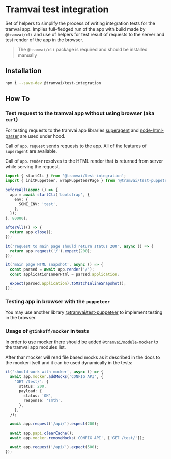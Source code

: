 # Tramvai test integration

Set of helpers to simplify the process of writing integration tests for the tramvai app. Implies full-fledged run of the app with build made by `@tramvai/cli` and use of helpers for test result of requests to the server and test render of the app in the browser.

> The `@tramvai/cli` package is required and should be installed manually

## Installation

```bash
npm i --save-dev @tramvai/test-integration
```

## How To

### Test request to the tramvai app without using browser (aka `curl`)

For testing requests to the tramvai app libraries [superagent](https://github.com/visionmedia/superagent) and [node-html-parser](https://github.com/taoqf/node-html-parser) are used under hood.

Call of `app.request` sends requests to the app. All of the features of `superagent` are available.

Call of `app.render` resolves to the HTML render that is returned from server while serving the request.

```ts
import { startCli } from '@tramvai/test-integration';
import { initPuppeteer, wrapPuppeteerPage } from '@tramvai/test-puppeteer';

beforeAll(async () => {
  app = await startCli('bootstrap', {
    env: {
      SOME_ENV: 'test',
    },
  });
}, 80000);

afterAll(() => {
  return app.close();
});

it('request to main page should return status 200', async () => {
  return app.request('/').expect(200);
});

it('main page HTML snapshot', async () => {
  const parsed = await app.render('/');
  const applicationInnerHtml = parsed.application;

  expect(parsed.application).toMatchInlineSnapshot();
});
```

### Testing app in browser with the `puppeteer`

You may use another library [@tramvai/test-puppeteer](references/test/test-puppeteer.md) to implement testing in the browser.

### Usage of `@tinkoff/mocker` in tests

In order to use mocker there should be added [`@tramvai/module-mocker`](references/modules/mocker.md) to the tramvai app modules list.

After thar mocker will read file based mocks as it described in the docs to the mocker itself and it can be used dynamically in the tests:

```ts
it('should work with mocker', async () => {
  await app.mocker.addMocks('CONFIG_API', {
    'GET /test/': {
      status: 200,
      payload: {
        status: 'OK',
        response: 'smth',
      },
    },
  });

  await app.request('/api/').expect(200);

  await app.papi.clearCache();
  await app.mocker.removeMocks('CONFIG_API', ['GET /test/']);

  await app.request('/api/').expect(500);
});
```
